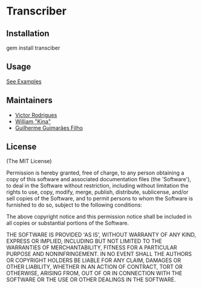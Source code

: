 # Transcriber


## Installation

  gem install transciber

## Usage

[See Examples](https://github.com/rodrigues/transcriber/tree/master/examples)

## Maintainers

* [Victor Rodrigues](http://github.com/rodrigues)
* [William "Kina"](http://github.com/kina)
* [Guilherme Guimarães Filho](http://github.com/gguimaraesbr)

## License

(The MIT License)

Permission is hereby granted, free of charge, to any person obtaining
a copy of this software and associated documentation files (the
'Software'), to deal in the Software without restriction, including
without limitation the rights to use, copy, modify, merge, publish,
distribute, sublicense, and/or sell copies of the Software, and to
permit persons to whom the Software is furnished to do so, subject to
the following conditions:

The above copyright notice and this permission notice shall be
included in all copies or substantial portions of the Software.

THE SOFTWARE IS PROVIDED 'AS IS', WITHOUT WARRANTY OF ANY KIND,
EXPRESS OR IMPLIED, INCLUDING BUT NOT LIMITED TO THE WARRANTIES OF
MERCHANTABILITY, FITNESS FOR A PARTICULAR PURPOSE AND NONINFRINGEMENT.
IN NO EVENT SHALL THE AUTHORS OR COPYRIGHT HOLDERS BE LIABLE FOR ANY
CLAIM, DAMAGES OR OTHER LIABILITY, WHETHER IN AN ACTION OF CONTRACT,
TORT OR OTHERWISE, ARISING FROM, OUT OF OR IN CONNECTION WITH THE
SOFTWARE OR THE USE OR OTHER DEALINGS IN THE SOFTWARE.
